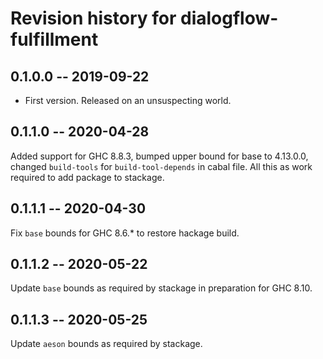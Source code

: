 # Revision history for dialogflow-fulfillment

## 0.1.0.0 -- 2019-09-22

* First version. Released on an unsuspecting world.

## 0.1.1.0 -- 2020-04-28

Added support for GHC 8.8.3, bumped upper bound for base to 4.13.0.0, changed
`build-tools` for `build-tool-depends` in cabal file. All this as work required
to add package to stackage.

## 0.1.1.1 -- 2020-04-30

Fix `base` bounds for GHC 8.6.* to restore hackage build.

## 0.1.1.2 -- 2020-05-22

Update `base` bounds as required by stackage in preparation for GHC 8.10.

## 0.1.1.3 -- 2020-05-25

Update `aeson` bounds as required by stackage.